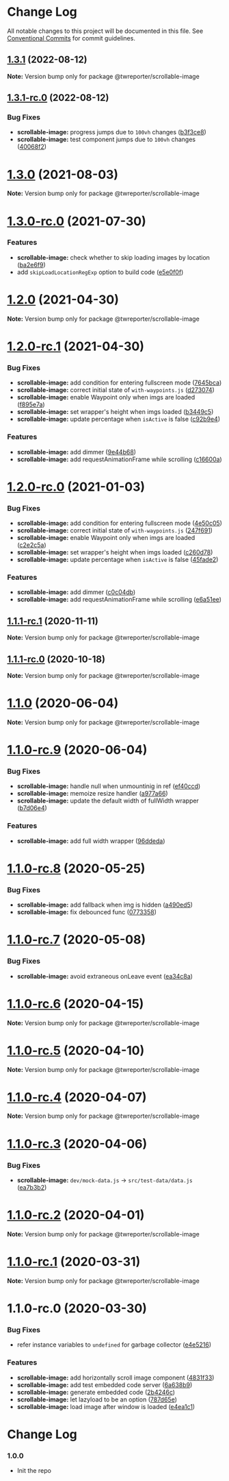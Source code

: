 # Change Log

All notable changes to this project will be documented in this file.
See [Conventional Commits](https://conventionalcommits.org) for commit guidelines.

## [1.3.1](https://github.com/twreporter/orangutan/compare/@twreporter/scrollable-image@1.3.1-rc.0...@twreporter/scrollable-image@1.3.1) (2022-08-12)

**Note:** Version bump only for package @twreporter/scrollable-image





## [1.3.1-rc.0](https://github.com/twreporter/orangutan/compare/@twreporter/scrollable-image@1.3.0...@twreporter/scrollable-image@1.3.1-rc.0) (2022-08-12)


### Bug Fixes

* **scrollable-image:** progress jumps due to `100vh` changes ([b3f3ce8](https://github.com/twreporter/orangutan/commit/b3f3ce83f4385b15bd917059e44ecfa13720a4a5))
* **scrollable-image:** test component jumps due to `100vh` changes ([40068f2](https://github.com/twreporter/orangutan/commit/40068f256a3ec3bf973fea93f7934d09fc9bd8c6))





# [1.3.0](https://github.com/twreporter/orangutan/compare/@twreporter/scrollable-image@1.3.0-rc.0...@twreporter/scrollable-image@1.3.0) (2021-08-03)

**Note:** Version bump only for package @twreporter/scrollable-image





# [1.3.0-rc.0](https://github.com/twreporter/orangutan/compare/@twreporter/scrollable-image@1.2.0...@twreporter/scrollable-image@1.3.0-rc.0) (2021-07-30)


### Features

* **scrollable-image:** check whether to skip loading images by location ([ba2e6f9](https://github.com/twreporter/orangutan/commit/ba2e6f95d877400883ed74b7fba02c79124bf16b))
* add `skipLoadLocationRegExp` option to build code ([e5e0f0f](https://github.com/twreporter/orangutan/commit/e5e0f0f04e015c51a76a9abb38cadc5cdcc648ac))





# [1.2.0](https://github.com/twreporter/orangutan/compare/@twreporter/scrollable-image@1.2.0-rc.1...@twreporter/scrollable-image@1.2.0) (2021-04-30)

**Note:** Version bump only for package @twreporter/scrollable-image





# [1.2.0-rc.1](https://github.com/twreporter/orangutan/compare/@twreporter/scrollable-image@1.1.0...@twreporter/scrollable-image@1.2.0-rc.1) (2021-04-30)


### Bug Fixes

* **scrollable-image:** add condition for entering fullscreen mode ([7645bca](https://github.com/twreporter/orangutan/commit/7645bcabcb1784ed1f3efc206e474655fa782d2d))
* **scrollable-image:** correct initial state of `with-waypoints.js` ([d273074](https://github.com/twreporter/orangutan/commit/d2730745a393e0b29aa9ae41262f024a2df48603))
* **scrollable-image:** enable Waypoint only when imgs are loaded ([f895e7a](https://github.com/twreporter/orangutan/commit/f895e7a6b34557c6248b973d5318ccb27a36c958))
* **scrollable-image:** set wrapper's height when imgs loaded ([b3449c5](https://github.com/twreporter/orangutan/commit/b3449c525833654dd66f654b57c1c4965a3c6978))
* **scrollable-image:** update percentage when `isActive` is false ([c92b9e4](https://github.com/twreporter/orangutan/commit/c92b9e4d2c9a2ded050ab74550f5222405e7a4b1))


### Features

* **scrollable-image:** add dimmer ([9e44b68](https://github.com/twreporter/orangutan/commit/9e44b688e0966553055ec543c3960fb033137709))
* **scrollable-image:** add requestAnimationFrame while scrolling ([c16600a](https://github.com/twreporter/orangutan/commit/c16600aab14e4cb4b004b30891d65570dd1bbe5a))





# [1.2.0-rc.0](https://github.com/twreporter/orangutan/compare/@twreporter/scrollable-image@1.1.1-rc.1...@twreporter/scrollable-image@1.2.0-rc.0) (2021-01-03)


### Bug Fixes

* **scrollable-image:** add condition for entering fullscreen mode ([4e50c05](https://github.com/twreporter/orangutan/commit/4e50c0534e220a711c95537a5efd7864027a3193))
* **scrollable-image:** correct initial state of `with-waypoints.js` ([247f691](https://github.com/twreporter/orangutan/commit/247f69147606b1d336908aec4d6966b058802faa))
* **scrollable-image:** enable Waypoint only when imgs are loaded ([c2e2c5a](https://github.com/twreporter/orangutan/commit/c2e2c5ab2f230f1baeb2213cd4d5222e28245536))
* **scrollable-image:** set wrapper's height when imgs loaded ([c260d78](https://github.com/twreporter/orangutan/commit/c260d783a1b3793046e6a56c3d09a2dbec86bdea))
* **scrollable-image:** update percentage when `isActive` is false ([45fade2](https://github.com/twreporter/orangutan/commit/45fade2a0780c02c98021497094238bb41153eba))


### Features

* **scrollable-image:** add dimmer ([c0c04db](https://github.com/twreporter/orangutan/commit/c0c04db3b875cb24286b94d1e9221de09827f73c))
* **scrollable-image:** add requestAnimationFrame while scrolling ([e6a51ee](https://github.com/twreporter/orangutan/commit/e6a51ee2a43d8806d097b1d004a500966104b922))





## [1.1.1-rc.1](https://github.com/twreporter/orangutan/compare/@twreporter/scrollable-image@1.1.1-rc.0...@twreporter/scrollable-image@1.1.1-rc.1) (2020-11-11)

**Note:** Version bump only for package @twreporter/scrollable-image





## [1.1.1-rc.0](https://github.com/twreporter/orangutan/compare/@twreporter/scrollable-image@1.1.0...@twreporter/scrollable-image@1.1.1-rc.0) (2020-10-18)

**Note:** Version bump only for package @twreporter/scrollable-image





# [1.1.0](https://github.com/twreporter/orangutan/compare/@twreporter/scrollable-image@1.1.0-rc.9...@twreporter/scrollable-image@1.1.0) (2020-06-04)

**Note:** Version bump only for package @twreporter/scrollable-image





# [1.1.0-rc.9](https://github.com/twreporter/orangutan/compare/@twreporter/scrollable-image@1.1.0-rc.8...@twreporter/scrollable-image@1.1.0-rc.9) (2020-06-04)


### Bug Fixes

* **scrollable-image:** handle null when unmountinig in ref ([ef40ccd](https://github.com/twreporter/orangutan/commit/ef40ccd21749f9b8ef575d88c4bdbed5cbde890b))
* **scrollable-image:** memoize resize handler ([a977a66](https://github.com/twreporter/orangutan/commit/a977a66be805c854b179ad6c21ea1600c91d710f))
* **scrollable-image:** update the default width of fullWidth wrapper ([b7d06e4](https://github.com/twreporter/orangutan/commit/b7d06e4f6e00e4fc24c4547fb61b1e75c7395a8f))


### Features

* **scrollable-image:** add full width wrapper ([96ddeda](https://github.com/twreporter/orangutan/commit/96ddeda631c4515a83bfe673e01158b16c5fb030))





# [1.1.0-rc.8](https://github.com/twreporter/orangutan/compare/@twreporter/scrollable-image@1.1.0-rc.7...@twreporter/scrollable-image@1.1.0-rc.8) (2020-05-25)


### Bug Fixes

* **scrollable-image:** add fallback when img is hidden ([a490ed5](https://github.com/twreporter/orangutan/commit/a490ed58eeaf15c73ef77d5dea5f4bf84a8a9c23))
* **scrollable-image:** fix debounced func ([0773358](https://github.com/twreporter/orangutan/commit/07733586f2631400290ead354a09be46e1e89681))





# [1.1.0-rc.7](https://github.com/twreporter/orangutan/compare/@twreporter/scrollable-image@1.1.0-rc.6...@twreporter/scrollable-image@1.1.0-rc.7) (2020-05-08)


### Bug Fixes

* **scrollable-image:** avoid extraneous onLeave event ([ea34c8a](https://github.com/twreporter/orangutan/commit/ea34c8ac9a349595e329c047ddb959b651af05ba))





# [1.1.0-rc.6](https://github.com/twreporter/orangutan/compare/@twreporter/scrollable-image@1.1.0-rc.5...@twreporter/scrollable-image@1.1.0-rc.6) (2020-04-15)

**Note:** Version bump only for package @twreporter/scrollable-image





# [1.1.0-rc.5](https://github.com/twreporter/orangutan/compare/@twreporter/scrollable-image@1.1.0-rc.4...@twreporter/scrollable-image@1.1.0-rc.5) (2020-04-10)

**Note:** Version bump only for package @twreporter/scrollable-image





# [1.1.0-rc.4](https://github.com/twreporter/orangutan/compare/@twreporter/scrollable-image@1.1.0-rc.3...@twreporter/scrollable-image@1.1.0-rc.4) (2020-04-07)

**Note:** Version bump only for package @twreporter/scrollable-image





# [1.1.0-rc.3](https://github.com/twreporter/orangutan/compare/@twreporter/scrollable-image@1.1.0-rc.2...@twreporter/scrollable-image@1.1.0-rc.3) (2020-04-06)


### Bug Fixes

* **scrollable-image:** `dev/mock-data.js` -> `src/test-data/data.js` ([ea7b3b2](https://github.com/twreporter/orangutan/commit/ea7b3b2a5d121d35ce0126dfb0d3d41fa081dcff))





# [1.1.0-rc.2](https://github.com/twreporter/orangutan/compare/@twreporter/scrollable-image@1.1.0-rc.1...@twreporter/scrollable-image@1.1.0-rc.2) (2020-04-01)

**Note:** Version bump only for package @twreporter/scrollable-image





# [1.1.0-rc.1](https://github.com/twreporter/orangutan/compare/@twreporter/scrollable-image@1.1.0-rc.0...@twreporter/scrollable-image@1.1.0-rc.1) (2020-03-31)

**Note:** Version bump only for package @twreporter/scrollable-image





# 1.1.0-rc.0 (2020-03-30)


### Bug Fixes

* refer instance variables to `undefined` for garbage collector ([e4e5216](https://github.com/twreporter/orangutan/commit/e4e52164bd8805783479279e514be41fe55830ef))


### Features

* **scrollable-image:** add horizontally scroll image component ([4831f33](https://github.com/twreporter/orangutan/commit/4831f3355fd99c4114bd3fe6acb45c9d48d3bcbf))
* **scrollable-image:** add test embedded code server ([6a638b9](https://github.com/twreporter/orangutan/commit/6a638b93864ba2c499ea27b8de51023c83acdcf2))
* **scrollable-image:** generate embedded code ([2b4246c](https://github.com/twreporter/orangutan/commit/2b4246c7ca0ad2566dc2e0c718db99fdbaddf316))
* **scrollable-image:** let lazyload to be an option ([787d65e](https://github.com/twreporter/orangutan/commit/787d65ea9b4bf71d833090c1fdf8e78bc0bda642))
* **scrollable-image:** load image after window is loaded ([e4ea1c1](https://github.com/twreporter/orangutan/commit/e4ea1c131b0bc31d9601b951e0278d56ee2a6121))





# Change Log

### 1.0.0

- Init the repo
